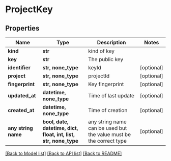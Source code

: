 # ProjectKey



## Properties
Name | Type | Description | Notes
------------ | ------------- | ------------- | -------------
**kind** | **str** | kind of key | 
**key** | **str** | The public key | 
**identifier** | **str, none_type** | keyId | [optional] 
**project** | **str, none_type** | projectId | [optional] 
**fingerprint** | **str, none_type** | Key fingerprint | [optional] 
**updated_at** | **datetime, none_type** | Time of last update | [optional] 
**created_at** | **datetime, none_type** | Time of creation | [optional] 
**any string name** | **bool, date, datetime, dict, float, int, list, str, none_type** | any string name can be used but the value must be the correct type | [optional]

[[Back to Model list]](../README.md#documentation-for-models) [[Back to API list]](../README.md#documentation-for-api-endpoints) [[Back to README]](../README.md)


